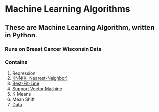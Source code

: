 # Machine Learning Algorithms
## These are Machine Learning Algorithm, written in Python.
### Runs on Breast Cancer Wisconsin Data

### Contains
1. [Regression ](https://github.com/Rajpreet16/machine_learning_algorithms/blob/master/ML_Regression.py)
2. [KNN(K- Nearest-Neighbor)](https://github.com/Rajpreet16/machine_learning_algorithms/blob/master/K_nearset_neighbour_coded.py)
3. [Best-Fit-Line](https://github.com/Rajpreet16/machine_learning_algorithms/blob/master/best_fit_line.py)
4. [Support Vector Machine](https://github.com/Rajpreet16/machine_learning_algorithms/blob/master/SVM_coded.py)
5. K-Means
6. Mean Shift
7. [Data](https://github.com/Rajpreet16/machine_learning_algorithms/blob/master/breast-cancer-wisconsin.data.txt)
